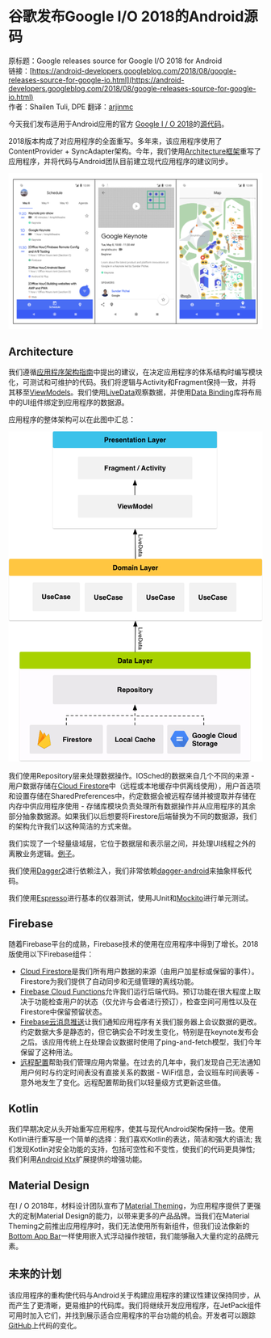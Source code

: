 # 谷歌发布Google I/O 2018的Android源码

原标题：Google releases source for Google I/O 2018 for Android  
链接：[https://android-developers.googleblog.com/2018/08/google-releases-source-for-google-io.html](https://android-developers.googleblog.com/2018/08/google-releases-source-for-google-io.html)  
作者：Shailen Tuli, DPE
翻译：[arjinmc](https://github.com/arjinmc)  

今天我们发布适用于Android应用的官方
[Google I / O 2018](https://play.google.com/store/apps/details?id=com.google.samples.apps.iosched&hl=en)的[源代码](https://github.com/google/iosched)。

2018版本构成了对应用程序的全面重写。多年来，该应用程序使用了ContentProvider + SyncAdapter架构。今年，我们使用[Architecture框架](https://developer.android.com/topic/libraries/architecture/)重写了应用程序，并将代码与Android团队目前建立现代应用程序的建议同步。

![img](../images/2018.8.13.1.png)  

## Architecture

我们遵循[应用程序架构指南](https://developer.android.com/jetpack/docs/guide)中提出的建议，在决定应用程序的体系结构时编写模块化，可测试和可维护的代码。我们将逻辑与Activity和Fragment保持一致，并将其移至[ViewModels](https://developer.android.com/topic/libraries/architecture/viewmodel)。我们使用[LiveData](https://developer.android.com/topic/libraries/architecture/livedata)观察数据，并使用[Data Binding](https://developer.android.com/topic/libraries/data-binding/)库将布局中的UI组件绑定到应用程序的数据源。

应用程序的整体架构可以在此图中汇总：

![img](../images/2018.8.13.2.png)  

我们使用Repository层来处理数据操作。IOSched的数据来自几个不同的来源 - 用户数据存储在[Cloud Firestore](https://firebase.google.com/docs/firestore/)中（远程或本地缓存中供离线使用），用户首选项和设置存储在SharedPreferences中，约定数据会被远程存储并被提取并存储在内存中供应用程序使用 - 存储库模块负责处理所有数据操作并从应用程序的其余部分抽象数据源。如果我们以后想要将Firestore后端替换为不同的数据源，我们的架构允许我们以这种简洁的方式来做。

我们实现了一个轻量级域层，它位于数据层和表示层之间，并处理UI线程之外的离散业务逻辑。[例子](https://github.com/google/iosched/search?q=UseCase&unscoped_q=UseCase)。

我们使用[Dagger2](https://github.com/google/dagger)进行依赖注入，我们非常依赖[dagger-android](https://google.github.io/dagger/android.html)来抽象样板代码。

我们使用[Espresso](https://developer.android.com/training/testing/espresso/)进行基本的仪器测试，使用JUnit和[Mockito](https://github.com/mockito/mockito)进行单元测试。

## Firebase

随着Firebase平台的成熟，Firebase技术的使用在应用程序中得到了增长。2018版使用以下Firebase组件：

* [Cloud Firestore](https://firebase.google.com/docs/firestore/)是我们所有用户数据的来源（由用户加星标或保留的事件）。Firestore为我们提供了自动同步和无缝管理的离线功能。
* [Firebase Cloud Functions](https://firebase.google.com/docs/functions/)允许我们运行后端代码。预订功能在很大程度上取决于功能检查用户的状态（仅允许与会者进行预订），检查空间可用性以及在Firestore中保留预留状态。
* [Firebase云消息推送](https://firebase.google.com/docs/cloud-messaging/concept-options)让我们通知应用程序有关我们服务器上会议数据的更改。约定数据大多是静态的，但它确实会不时发生变化，特别是在keynote发布会之后。该应用传统上在处理会议数据时使用了ping-and-fetch模型，我们今年保留了这种用法。
* [远程配置](https://firebase.google.com/docs/remote-config/)帮助我们管理应用内常量。在过去的几年中，我们发现自己无法通知用户何时与约定时间表没有直接关系的数据 - WiFi信息，会议班车时间表等 - 意外地发生了变化。远程配置帮助我们以轻量级方式更新这些值。

## Kotlin

我们早期决定从头开始重写应用程序，使其与现代Android架构保持一致。使用Kotlin进行重写是一个简单的选择：我们喜欢Kotlin的表达，简洁和强大的语法; 我们发现Kotlin对安全功能的支持，包括可空性和不变性，使我们的代码更具弹性; 我们利用[Android Ktx](https://developer.android.com/kotlin/ktx)扩展提供的增强功能。

## Material Design

在I / O 2018年，材料设计团队宣布了[Material Theming](https://material.io/design/material-theming/overview.html#material-theming)，为应用程序提供了更强大的定制Material Design的能力，以带来更多的产品品牌。当我们在Material Theming之前推出应用程序时，我们无法使用所有新组件，但我们设法像新的[Bottom App Bar](https://material.io/design/components/app-bars-bottom.html)一样使用嵌入式浮动操作按钮，我们能够融入大量约定的品牌元素。

## 未来的计划

该应用程序的重构使代码与Android关于构建应用程序的建议性建议保持同步，从而产生了更清晰，更易维护的代码库。我们将继续开发应用程序，在JetPack组件可用时加入它们，并找到展示适合应用程序的平台功能的机会。开发者可以跟踪[GitHub](https://github.com/google/iosched)上代码的变化。
